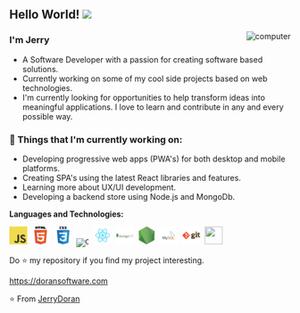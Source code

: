 ## Hello World! <img src="https://raw.githubusercontent.com/iampavangandhi/iampavangandhi/master/gifs/Hi.gif" width="30px"></h2>

<img align="right" alt="computer" src="https://images.pexels.com/photos/450035/pexels-photo-450035.jpeg?auto=compress&cs=tinysrgb&dpr=1&w=500" />

### I'm Jerry
- A Software Developer with a passion for creating software based solutions.
- Currently working on some of my cool side projects based on web technologies.
- I'm currently looking for opportunities to help transform ideas into meaningful applications. I love to learn and contribute in any and every possible way.

### 💼   Things that I'm currently working on: 
* Developing progressive web apps (PWA's) for both desktop and mobile platforms.
* Creating SPA's using the latest React libraries and features. 
* Learning more about UX/UI development.
* Developing a backend store using Node.js and MongoDb.
 
 **Languages and Technologies:**
<p align="left">
  <code><img height="32" width="32" src="https://raw.githubusercontent.com/github/explore/80688e429a7d4ef2fca1e82350fe8e3517d3494d/topics/javascript/javascript.png" /></code>&nbsp;
 <code><img height="32" width="32" src="https://raw.githubusercontent.com/github/explore/80688e429a7d4ef2fca1e82350fe8e3517d3494d/topics/html/html.png" /></code>&nbsp;
 <code><img height="32" width="32" src="https://raw.githubusercontent.com/github/explore/80688e429a7d4ef2fca1e82350fe8e3517d3494d/topics/css/css.png" /></code>&nbsp;
  <code><img src="https://encrypted-tbn0.gstatic.com/images?q=tbn%3AANd9GcSSu04LM7jTbAMUAlXWpyyg2ytYZhK-1wzm0A&usqp=CAU" alt="C" width="30" height="30" /></code>&nbsp;
 <code><img height="32" width="32" src="https://raw.githubusercontent.com/github/explore/80688e429a7d4ef2fca1e82350fe8e3517d3494d/topics/react/react.png" /></code>&nbsp;
  <code><img height="32" width="32" src="https://raw.githubusercontent.com/github/explore/80688e429a7d4ef2fca1e82350fe8e3517d3494d/topics/mongodb/mongodb.png" /></code>&nbsp;
  <code><img height="32" width="32" src="https://raw.githubusercontent.com/github/explore/80688e429a7d4ef2fca1e82350fe8e3517d3494d/topics/nodejs/nodejs.png" /></code>&nbsp;
  <code><img height="32" width="32" src="https://raw.githubusercontent.com/github/explore/80688e429a7d4ef2fca1e82350fe8e3517d3494d/topics/mysql/mysql.png" /></code>&nbsp;
  <code><img height="32" width="32" src="https://raw.githubusercontent.com/github/explore/80688e429a7d4ef2fca1e82350fe8e3517d3494d/topics/git/git.png" /></code>&nbsp;
 <code><img height="32" width="32" src="https://cdn.jsdelivr.net/npm/simple-icons@v3/icons/gatsby.svg" /></code>
   </p>
   

Do ⭐ my repository if you find my project interesting.  

https://doransoftware.com

⭐️ From [JerryDoran](https://github.com/JerryDoran)
